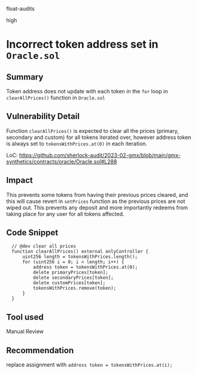 float-audits

high

# Incorrect token address set in `Oracle.sol`

## Summary

Token address does not update with each token in the `for` loop in `clearAllPrices()` function in `Oracle.sol`

## Vulnerability Detail

Function `clearAllPrices()` is expected to clear all the prices (primary, secondary and custom) for all tokens iterated over, however address token is always set to `tokensWithPrices.at(0)` in each iteration.

LoC: https://github.com/sherlock-audit/2023-02-gmx/blob/main/gmx-synthetics/contracts/oracle/Oracle.sol#L288

## Impact

This prevents some tokens from having their previous prices cleared, and this will cause revert in `setPrices` function as the previous prices are not wiped out.
This prevents any deposit and more importantly redeems from taking place for any user for all tokens affected.

## Code Snippet
```solidity
  // @dev clear all prices
  function clearAllPrices() external onlyController {
      uint256 length = tokensWithPrices.length();
      for (uint256 i = 0; i < length; i++) {
          address token = tokensWithPrices.at(0);
          delete primaryPrices[token];
          delete secondaryPrices[token];
          delete customPrices[token];
          tokensWithPrices.remove(token);
      }
  }
```

## Tool used

Manual Review

## Recommendation

replace assignment with `address token = tokensWithPrices.at(i);`


